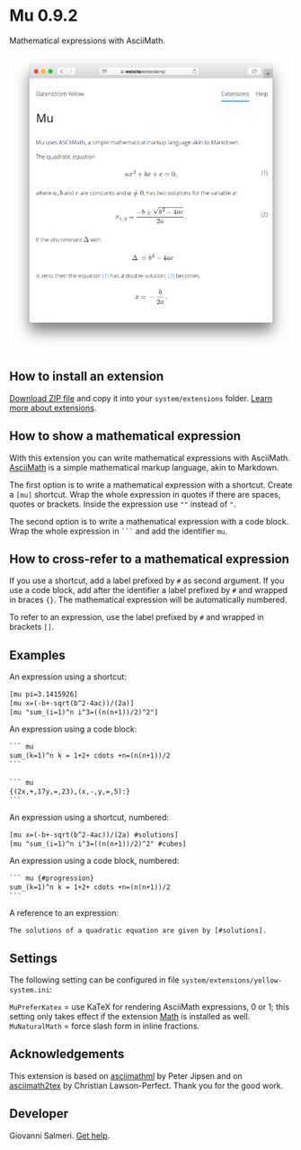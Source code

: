 # Mu 0.9.2

Mathematical expressions with AsciiMath.

<p align="center"><img src="SCREENSHOT.png" alt="Screenshot"></p>

## How to install an extension

[Download ZIP file](https://github.com/GiovanniSalmeri/yellow-mu/archive/refs/heads/main.zip) and copy it into your `system/extensions` folder. [Learn more about extensions](https://github.com/annaesvensson/yellow-update).

## How to show a mathematical expression

With this extension you can write mathematical expressions with AsciiMath. [AsciiMath](http://asciimath.org/) is a simple mathematical markup language, akin to Markdown.

The first option is to write a mathematical expression with a shortcut. Create a `[mu]` shortcut. Wrap the whole expression in quotes if there are spaces, quotes or brackets. Inside the expression use `""` instead of `"`.

The second option is to write a mathematical expression with a code block. Wrap the whole expression in `` ``` `` and add the identifier `mu`.

## How to cross-refer to a mathematical expression

If you use a shortcut, add a label prefixed by `#` as second argument. If you use a code block, add after the identifier a label prefixed by `#` and wrapped in braces `{}`. The mathematical expression will be automatically numbered.

To refer to an expression, use the label prefixed by `#` and wrapped in brackets `[]`.

## Examples

An expression using a shortcut:

    [mu pi=3.1415926]
    [mu x=(-b+-sqrt(b^2-4ac))/(2a)]
    [mu "sum_(i=1)^n i^3=((n(n+1))/2)^2"]

An expression using a code block:

    ``` mu
    sum_(k=1)^n k = 1+2+ cdots +n=(n(n+1))/2
    ```

    ``` mu
    {(2x,+,17y,=,23),(x,-,y,=,5):}
    ```

An expression using a shortcut, numbered:

    [mu x=(-b+-sqrt(b^2-4ac))/(2a) #solutions]
    [mu "sum_(i=1)^n i^3=((n(n+1))/2)^2" #cubes]

An expression using a code block, numbered:

    ``` mu {#progression}
    sum_(k=1)^n k = 1+2+ cdots +n=(n(n+1))/2
    ```

A reference to an expression:

    The solutions of a quadratic equation are given by [#solutions].

## Settings

The following setting can be configured in file `system/extensions/yellow-system.ini`:

`MuPreferKatex` = use KaTeX for rendering AsciiMath expressions, 0 or 1; this setting only takes effect if the extension [Math](https://github.com/GiovanniSalmeri/yellow-math) is installed as well.  
`MuNaturalMath` = force slash form in inline fractions.  

## Acknowledgements

This extension is based on [asciimathml](https://github.com/asciimath/asciimathml) by Peter Jipsen and on [asciimath2tex](https://github.com/christianp/asciimath2tex) by Christian Lawson-Perfect. Thank you for the good work.

## Developer

Giovanni Salmeri. [Get help](https://datenstrom.se/yellow/help/).

